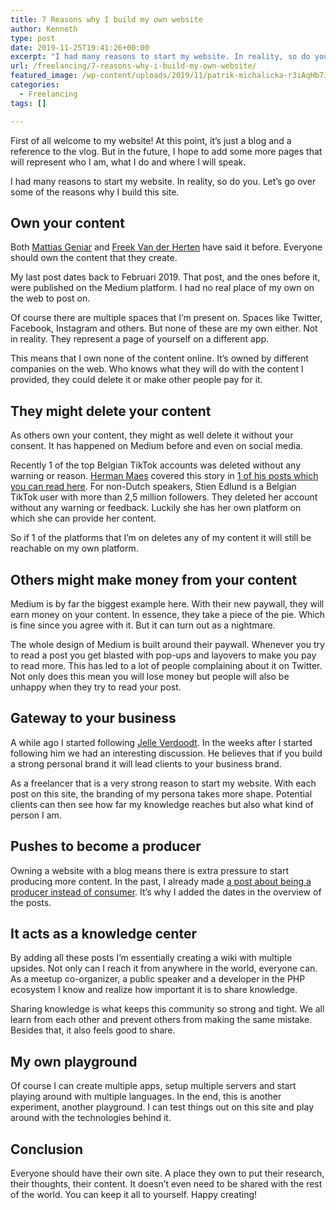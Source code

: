 ```yaml
---
title: 7 Reasons why I build my own website
author: Kenneth
type: post
date: 2019-11-25T19:41:26+00:00
excerpt: "I had many reasons to start my website. In reality, so do you. Let's go over some of the reasons why I build this site."
url: /freelancing/7-reasons-why-i-build-my-own-website/
featured_image: /wp-content/uploads/2019/11/patrik-michalicka-r3iAqHb7JWs-unsplash-scaled.jpg
categories:
  - Freelancing
tags: []

---
```

 

First of all welcome to my website! At this point, it&#8217;s just a blog and a reference to the vlog. But in the future, I hope to add some more pages that will represent who I am, what I do and where I will speak.

I had many reasons to start my website. In reality, so do you. Let&#8217;s go over some of the reasons why I build this site.

## Own your content

Both [Mattias Geniar][1] and <a rel="noreferrer noopener" aria-label="Freek Van der Herten (opens in a new tab)" href="https://twitter.com/freekmurze" target="_blank">Freek Van der Herten</a> have said it before. Everyone should own the content that they create.

My last post dates back to Februari 2019. That post, and the ones before it, were published on the Medium platform. I had no real place of my own on the web to post on.

Of course there are multiple spaces that I&#8217;m present on. Spaces like Twitter, Facebook, Instagram and others. But none of these are my own either. Not in reality. They represent a page of yourself on a different app.

This means that I own none of the content online. It&#8217;s owned by different companies on the web. Who knows what they will do with the content I provided, they could delete it or make other people pay for it.

## They might delete your content

As others own your content, they might as well delete it without your consent. It has happened on Medium before and even on social media.

Recently 1 of the top Belgian TikTok accounts was deleted without any warning or reason. <a rel="noreferrer noopener" aria-label="Herman Maes (opens in a new tab)" href="https://twitter.com/Dailybits" target="_blank">Herman Maes</a> covered this story in <a rel="noreferrer noopener" aria-label="1 of his posts which you can read here (opens in a new tab)" href="https://www.dailybits.be/item/social-media-own-media-strategie/" target="_blank">1 of his posts which you can read here</a>. For non-Dutch speakers, Stien Edlund is a Belgian TikTok user with more than 2,5 million followers. They deleted her account without any warning or feedback. Luckily she has her own platform on which she can provide her content.

So if 1 of the platforms that I&#8217;m on deletes any of my content it will still be reachable on my own platform.

## Others might make money from your content

Medium is by far the biggest example here. With their new paywall, they will earn money on your content. In essence, they take a piece of the pie. Which is fine since you agree with it. But it can turn out as a nightmare. 

The whole design of Medium is built around their paywall. Whenever you try to read a post you get blasted with pop-ups and layovers to make you pay to read more. This has led to a lot of people complaining about it on Twitter. Not only does this mean you will lose money but people will also be unhappy when they try to read your post.

## Gateway to your business

A while ago I started following <a rel="noreferrer noopener" aria-label="Jelle Verdoodt (opens in a new tab)" href="https://twitter.com/JelleVerdoodt" target="_blank">Jelle Verdoodt</a>. In the weeks after I started following him we had an interesting discussion. He believes that if you build a strong personal brand it will lead clients to your business brand.

As a freelancer that is a very strong reason to start my website. With each post on this site, the branding of my persona takes more shape. Potential clients can then see how far my knowledge reaches but also what kind of person I am.

## Pushes to become a producer

Owning a website with a blog means there is extra pressure to start producing more content. In the past, I already made <a rel="noreferrer noopener" aria-label=" (opens in a new tab)" href="https://schabrechtsk.be/personal-development/achieve-and-improve-by-going-from-consumer-to-producer/" target="_blank">a post about being a producer instead of consumer</a>. It&#8217;s why I added the dates in the overview of the posts. 

## It acts as a knowledge center

By adding all these posts I&#8217;m essentially creating a wiki with multiple upsides. Not only can I reach it from anywhere in the world, everyone can. As a meetup co-organizer, a public speaker and a developer in the PHP ecosystem I know and realize how important it is to share knowledge.

Sharing knowledge is what keeps this community so strong and tight. We all learn from each other and prevent others from making the same mistake. Besides that, it also feels good to share.

## My own playground

Of course I can create multiple apps, setup multiple servers and start playing around with multiple languages. In the end, this is another experiment, another playground. I can test things out on this site and play around with the technologies behind it.

## Conclusion

Everyone should have their own site. A place they own to put their research, their thoughts, their content. It doesn&#8217;t even need to be shared with the rest of the world. You can keep it all to yourself. Happy creating!

 [1]: https://twitter.com/mattiasgeniar